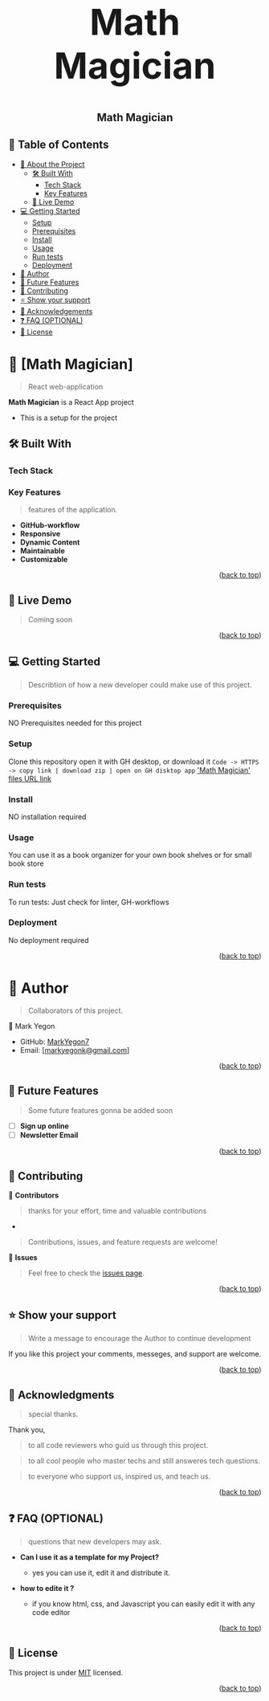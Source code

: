 <a name="readme-top"></a>

<div align="center">
  <br/>
    <h1 style="font-size: 72px; font-weight: 900;"><b> Math Magician </b></h1>
    <h2>Math Magician</h2>
</div>

## 📗 Table of Contents

- [📖 About the Project](#about-project)
  - [🛠 Built With](#built-with)
    - [Tech Stack](#tech-stack)
    - [Key Features](#key-features)
  - [🚀 Live Demo](#live-demo)
- [💻 Getting Started](#getting-started)
  - [Setup](#setup)
  - [Prerequisites](#prerequisites)
  - [Install](#install)
  - [Usage](#usage)
  - [Run tests](#run-tests)
  - [Deployment](#deployment)
- [👥 Author](#author)
- [🔭 Future Features](#future-features)
- [🤝 Contributing](#contributing)
- [⭐️ Show your support](#support)
- [🙏 Acknowledgements](#acknowledgements)
- [❓ FAQ (OPTIONAL)](#faq)
- [📝 License](#license)

# 📖 [Math Magician] <a name="about-project"></a>

> React web-application

**Math Magician** is a React App project 
- This is a setup for the project

## 🛠 Built With <a name="built-with"></a>

### Tech Stack <a name="tech-stack"></a>

### Key Features <a name="key-features"></a>

> features of the application.

- **GitHub-workflow**
- **Responsive**
- **Dynamic Content**
- **Maintainable**
- **Customizable**

<p align="right">(<a href="#readme-top">back to top</a>)</p>

## 🚀 Live Demo <a name="live-demo"></a>

> Coming soon

<p align="right">(<a href="#readme-top">back to top</a>)</p>


## 💻 Getting Started <a name="getting-started"></a>

> Describtion of how a new developer could make use of this project.

### Prerequisites

NO Prerequisites needed for this project

### Setup

Clone this repository open it with GH desktop, or download it
`Code -> HTTPS -> copy link | download zip | open on GH disktop app`
['Math Magician' files URL link](https://github.com/MarkYegon7/Math-Magician)

### Install

NO installation required

### Usage

You can use it as a book organizer for your own book shelves
or for small book store

### Run tests

To run tests:
Just check for linter, GH-workflows

### Deployment

No deployment required

<p align="right">(<a href="#readme-top">back to top</a>)</p>


# 👥 Author <a name="author"></a>

> Collaborators of this project.

👤 Mark Yegon
- GitHub: [MarkYegon7](https://github.com/MarkYegon7)
- Email: [markyegonk@gmail.com]

<p align="right">(<a href="#readme-top">back to top</a>)</p>

## 🔭 Future Features <a name="future-features"></a>

> Some future features gonna be added soon

- [ ] **Sign up online**
- [ ] **Newsletter Email**

<p align="right">(<a href="#readme-top">back to top</a>)</p>


## 🤝 Contributing <a name="contributing"></a>

👤 **Contributors**

> thanks for your effort, time and valuable contributions
- 
> Contributions, issues, and feature requests are welcome!


🔭 **Issues**

> Feel free to check the 
[issues page](../../issues/).

<p align="right">(<a href="#readme-top">back to top</a>)</p>


## ⭐️ Show your support <a name="support"></a>

> Write a message to encourage the Author to continue development

If you like this project your comments, messeges, and support are welcome.

<p align="right">(<a href="#readme-top">back to top</a>)</p>


## 🙏 Acknowledgments <a name="acknowledgements"></a>

> special thanks.

Thank you,
> to all code reviewers who guid us through this project.

> to all cool people who master techs and still answeres tech questions.

> to everyone who support us, inspired us, and teach us.


<p align="right">(<a href="#readme-top">back to top</a>)</p>

## ❓ FAQ (OPTIONAL) <a name="faq"></a>

> questions that new developers may ask.

- **Can I use it as a template for my Project?**

  - yes you can use it, edit it and distribute it.

- **how to edite it ?**

  - if you know html, css, and Javascript you can easily edit it with any code editor

<p align="right">(<a href="#readme-top">back to top</a>)</p>


## 📝 License <a name="license"></a>

This project is under [MIT](./LICENSE.md) licensed.

<p align="right">(<a href="#readme-top">back to top</a>)</p>

